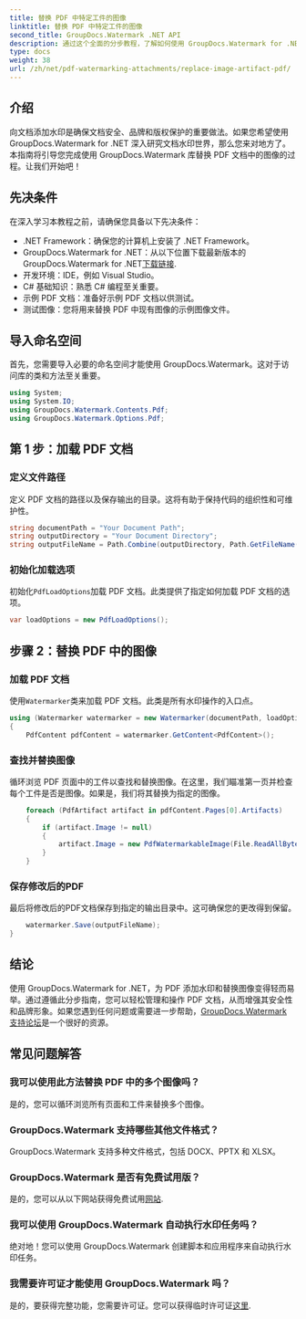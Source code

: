 ```yaml
---
title: 替换 PDF 中特定工件的图像
linktitle: 替换 PDF 中特定工件的图像
second_title: GroupDocs.Watermark .NET API
description: 通过这个全面的分步教程，了解如何使用 GroupDocs.Watermark for .NET 替换 PDF 文档中的图像。
type: docs
weight: 38
url: /zh/net/pdf-watermarking-attachments/replace-image-artifact-pdf/
---
```

## 介绍
向文档添加水印是确保文档安全、品牌和版权保护的重要做法。如果您希望使用 GroupDocs.Watermark for .NET 深入研究文档水印世界，那么您来对地方了。本指南将引导您完成使用 GroupDocs.Watermark 库替换 PDF 文档中的图像的过程。让我们开始吧！
## 先决条件
在深入学习本教程之前，请确保您具备以下先决条件：
- .NET Framework：确保您的计算机上安装了 .NET Framework。
-  GroupDocs.Watermark for .NET：从以下位置下载最新版本的 GroupDocs.Watermark for .NET[下载链接](https://releases.groupdocs.com/Watermark/net/).
- 开发环境：IDE，例如 Visual Studio。
- C# 基础知识：熟悉 C# 编程至关重要。
- 示例 PDF 文档：准备好示例 PDF 文档以供测试。
- 测试图像：您将用来替换 PDF 中现有图像的示例图像文件。
## 导入命名空间
首先，您需要导入必要的命名空间才能使用 GroupDocs.Watermark。这对于访问库的类和方法至关重要。
```csharp
using System;
using System.IO;
using GroupDocs.Watermark.Contents.Pdf;
using GroupDocs.Watermark.Options.Pdf;
```

## 第 1 步：加载 PDF 文档
### 定义文件路径
定义 PDF 文档的路径以及保存输出的目录。这将有助于保持代码的组织性和可维护性。
```csharp
string documentPath = "Your Document Path";
string outputDirectory = "Your Document Directory";
string outputFileName = Path.Combine(outputDirectory, Path.GetFileName(documentPath));
```
### 初始化加载选项
初始化`PdfLoadOptions`加载 PDF 文档。此类提供了指定如何加载 PDF 文档的选项。
```csharp
var loadOptions = new PdfLoadOptions();
```
## 步骤 2：替换 PDF 中的图像
### 加载 PDF 文档
使用`Watermarker`类来加载 PDF 文档。此类是所有水印操作的入口点。
```csharp
using (Watermarker watermarker = new Watermarker(documentPath, loadOptions))
{
    PdfContent pdfContent = watermarker.GetContent<PdfContent>();
```
### 查找并替换图像
循环浏览 PDF 页面中的工件以查找和替换图像。在这里，我们瞄准第一页并检查每个工件是否是图像。如果是，我们将其替换为指定的图像。
```csharp
    foreach (PdfArtifact artifact in pdfContent.Pages[0].Artifacts)
    {
        if (artifact.Image != null)
        {
            artifact.Image = new PdfWatermarkableImage(File.ReadAllBytes("Your Image Path"));
        }
    }
```
### 保存修改后的PDF
最后将修改后的PDF文档保存到指定的输出目录中。这可确保您的更改得到保留。
```csharp
    watermarker.Save(outputFileName);
}
```

## 结论
使用 GroupDocs.Watermark for .NET，为 PDF 添加水印和替换图像变得轻而易举。通过遵循此分步指南，您可以轻松管理和操作 PDF 文档，从而增强其安全性和品牌形象。如果您遇到任何问题或需要进一步帮助，[GroupDocs.Watermark 支持论坛](https://forum.groupdocs.com/c/watermark/19)是一个很好的资源。
## 常见问题解答
### 我可以使用此方法替换 PDF 中的多个图像吗？
是的，您可以循环浏览所有页面和工件来替换多个图像。
### GroupDocs.Watermark 支持哪些其他文件格式？
GroupDocs.Watermark 支持多种文件格式，包括 DOCX、PPTX 和 XLSX。
### GroupDocs.Watermark 是否有免费试用版？
是的，您可以从以下网站获得免费试用[网站](https://releases.groupdocs.com/).
### 我可以使用 GroupDocs.Watermark 自动执行水印任务吗？
绝对地！您可以使用 GroupDocs.Watermark 创建脚本和应用程序来自动执行水印任务。
### 我需要许可证才能使用 GroupDocs.Watermark 吗？
是的，要获得完整功能，您需要许可证。您可以获得临时许可证[这里](https://purchase.groupdocs.com/temporary-license/).
